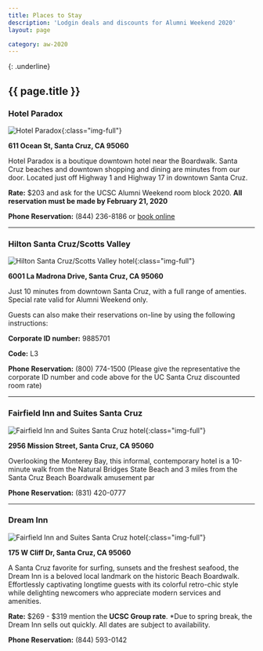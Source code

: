```yaml
---
title: Places to Stay
description: 'Lodgin deals and discounts for Alumni Weekend 2020'
layout: page

category: aw-2020
---
```

{: .underline}
## {{ page.title }}

### Hotel Paradox
![Hotel Paradox](/assets/images/hotels/hotel-paradox.jpg){:class="img-full"}

**611 Ocean St, Santa Cruz, CA 95060**

Hotel Paradox is a boutique downtown hotel near the Boardwalk. Santa Cruz beaches and downtown shopping and dining are minutes from our door. Located just off Highway 1 and Highway 17 in downtown Santa Cruz.

**Rate:** $203 and ask for the UCSC Alumni Weekend room block 2020. **All reservation must be made by February 21, 2020**

**Phone Reservation:** (844) 236-8186 or [book online](https://www.marriott.com/events/start.mi?id=1579052459854&key=GRP)

---

### Hilton Santa Cruz/Scotts Valley
![Hilton Santa Cruz/Scotts Valley hotel](/assets/images/hotels/hilton-hotel.jpg){:class="img-full"}

**6001 La Madrona Drive, Santa Cruz, CA 95060**

Just 10 minutes from downtown Santa Cruz, with a full range of amenties. Special rate valid for Alumni Weekend only.

Guests can also make their reservations on-line by using the following instructions:

**Corporate ID number:** 9885701

**Code:** L3

**Phone Reservation:** (800) 774-1500 (Please give the representative the corporate ID number and code above for the UC Santa Cruz discounted room rate)


---

### Fairfield Inn and Suites Santa Cruz
![Fairfield Inn and Suites Santa Cruz hotel](/assets/images/hotels/fairfield-inn.jpg){:class="img-full"}

**2956 Mission Street, Santa Cruz, CA 95060**

Overlooking the Monterey Bay, this informal, contemporary hotel is a 10-minute walk from the Natural Bridges State Beach and 3 miles from the Santa Cruz Beach Boardwalk amusement par

**Phone Reservation:** (831) 420-0777

---

### Dream Inn
![Fairfield Inn and Suites Santa Cruz hotel](/assets/images/hotels/dream-inn.jpg){:class="img-full"}

**175 W Cliff Dr, Santa Cruz, CA 95060**

A Santa Cruz favorite for surfing, sunsets and the freshest seafood, the Dream Inn is a beloved local landmark on the historic Beach Boardwalk. Effortlessly captivating longtime guests with its colorful retro-chic style while delighting newcomers who appreciate modern services and amenities.

**Rate:** $269 - $319 mention the **UCSC Group rate**.
*Due to spring break, the Dream Inn sells out quickly. All dates are subject to availability.

**Phone Reservation:** (844) 593-0142
